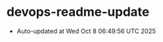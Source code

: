 # devops-readme-update
<!--START_SECTION:activity-->
- Auto-updated at Wed Oct  8 06:49:56 UTC 2025
<!--END_SECTION:activity-->
